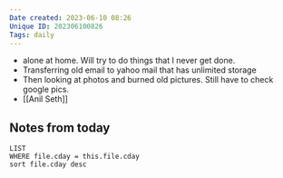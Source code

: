 ```yaml
---
Date created: 2023-06-10 08:26
Unique ID: 202306100826
Tags: daily
---
```

- alone at home. Will try to do things that I never get done. 
- Transferring old email to yahoo mail that has unlimited storage
- Then looking at photos and burned old pictures. Still have to check google pics.
- [[Anil Seth]]
## Notes from today
``` dataview
LIST
WHERE file.cday = this.file.cday 
sort file.cday desc
```